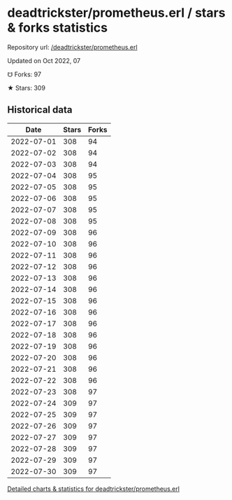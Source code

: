 # deadtrickster/prometheus.erl / stars & forks statistics

Repository url: [/deadtrickster/prometheus.erl](https://github.com/deadtrickster/prometheus.erl)

Updated on Oct 2022, 07

☋ Forks: 97

★ Stars: 309

## Historical data
| Date | Stars | Forks |
|------|-------|-------|
| 2022-07-01 | 308 | 94 | 
| 2022-07-02 | 308 | 94 | 
| 2022-07-03 | 308 | 94 | 
| 2022-07-04 | 308 | 95 | 
| 2022-07-05 | 308 | 95 | 
| 2022-07-06 | 308 | 95 | 
| 2022-07-07 | 308 | 95 | 
| 2022-07-08 | 308 | 95 | 
| 2022-07-09 | 308 | 96 | 
| 2022-07-10 | 308 | 96 | 
| 2022-07-11 | 308 | 96 | 
| 2022-07-12 | 308 | 96 | 
| 2022-07-13 | 308 | 96 | 
| 2022-07-14 | 308 | 96 | 
| 2022-07-15 | 308 | 96 | 
| 2022-07-16 | 308 | 96 | 
| 2022-07-17 | 308 | 96 | 
| 2022-07-18 | 308 | 96 | 
| 2022-07-19 | 308 | 96 | 
| 2022-07-20 | 308 | 96 | 
| 2022-07-21 | 308 | 96 | 
| 2022-07-22 | 308 | 96 | 
| 2022-07-23 | 308 | 97 | 
| 2022-07-24 | 309 | 97 | 
| 2022-07-25 | 309 | 97 | 
| 2022-07-26 | 309 | 97 | 
| 2022-07-27 | 309 | 97 | 
| 2022-07-28 | 309 | 97 | 
| 2022-07-29 | 309 | 97 | 
| 2022-07-30 | 309 | 97 | 


[Detailed charts & statistics for deadtrickster/prometheus.erl](https://reviewgithub.com/rep/deadtrickster/prometheus.erl)
